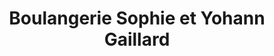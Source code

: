 ---
title: "Boulangerie Sophie et Yohann Gaillard"
url: /joue-sur-erdre/boulangerie-sophie-et-yohann-gaillard/
shop: boulangerie
---